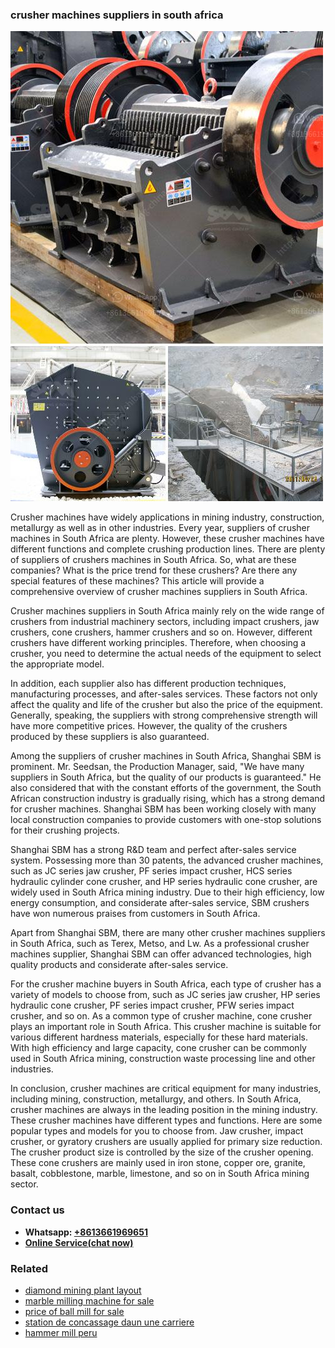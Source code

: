 <h3>crusher machines suppliers in south africa</h3><img src='1708499415.jpg' alt=''><p>Crusher machines have widely applications in mining industry, construction, metallurgy as well as in other industries. Every year, suppliers of crusher machines in South Africa are plenty. However, these crusher machines have different functions and complete crushing production lines. There are plenty of suppliers of crushers machines in South Africa. So, what are these companies? What is the price trend for these crushers? Are there any special features of these machines? This article will provide a comprehensive overview of crusher machines suppliers in South Africa.</p><p>Crusher machines suppliers in South Africa mainly rely on the wide range of crushers from industrial machinery sectors, including impact crushers, jaw crushers, cone crushers, hammer crushers and so on. However, different crushers have different working principles. Therefore, when choosing a crusher, you need to determine the actual needs of the equipment to select the appropriate model.</p><p>In addition, each supplier also has different production techniques, manufacturing processes, and after-sales services. These factors not only affect the quality and life of the crusher but also the price of the equipment. Generally, speaking, the suppliers with strong comprehensive strength will have more competitive prices. However, the quality of the crushers produced by these suppliers is also guaranteed.</p><p>Among the suppliers of crusher machines in South Africa, Shanghai SBM is prominent. Mr. Seedsan, the Production Manager, said, "We have many suppliers in South Africa, but the quality of our products is guaranteed." He also considered that with the constant efforts of the government, the South African construction industry is gradually rising, which has a strong demand for crusher machines. Shanghai SBM has been working closely with many local construction companies to provide customers with one-stop solutions for their crushing projects.</p><p>Shanghai SBM has a strong R&D team and perfect after-sales service system. Possessing more than 30 patents, the advanced crusher machines, such as JC series jaw crusher, PF series impact crusher, HCS series hydraulic cylinder cone crusher, and HP series hydraulic cone crusher, are widely used in South Africa mining industry. Due to their high efficiency, low energy consumption, and considerate after-sales service, SBM crushers have won numerous praises from customers in South Africa.</p><p>Apart from Shanghai SBM, there are many other crusher machines suppliers in South Africa, such as Terex, Metso, and Lw. As a professional crusher machines supplier, Shanghai SBM can offer advanced technologies, high quality products and considerate after-sales service.</p><p>For the crusher machine buyers in South Africa, each type of crusher has a variety of models to choose from, such as JC series jaw crusher, HP series hydraulic cone crusher, PF series impact crusher, PFW series impact crusher, and so on. As a common type of crusher machine, cone crusher plays an important role in South Africa. This crusher machine is suitable for various different hardness materials, especially for these hard materials. With high efficiency and large capacity, cone crusher can be commonly used in South Africa mining, construction waste processing line and other industries.</p><p>In conclusion, crusher machines are critical equipment for many industries, including mining, construction, metallurgy, and others. In South Africa, crusher machines are always in the leading position in the mining industry. These crusher machines have different types and functions. Here are some popular types and models for you to choose from. Jaw crusher, impact crusher, or gyratory crushers are usually applied for primary size reduction. The crusher product size is controlled by the size of the crusher opening. These cone crushers are mainly used in iron stone, copper ore, granite, basalt, cobblestone, marble, limestone, and so on in South Africa mining sector.</p><h3>Contact us</h3><ul><li><strong>Whatsapp:&nbsp;<a href="https://wa.me/8613661969651">+8613661969651</a></strong></li><li><a href="https://swt.shibang-china.com/?git&amp;zhl&amp;crusher machines suppliers in south africa"><strong>Online Service(chat now)</strong></a></li></ul><h3>Related</h3><ul><li><a href='diamond mining plant layout.md'>diamond mining plant layout</a></li><li><a href='marble milling machine for sale.md'>marble milling machine for sale</a></li><li><a href='price of ball mill for sale.md'>price of ball mill for sale</a></li><li><a href='station de concassage daun une carriere.md'>station de concassage daun une carriere</a></li><li><a href='hammer mill peru.md'>hammer mill peru</a></li></ul>